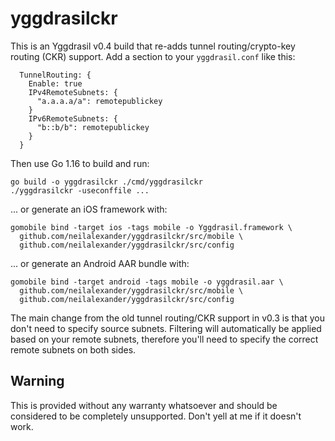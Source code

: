 # yggdrasilckr

This is an Yggdrasil v0.4 build that re-adds tunnel routing/crypto-key routing (CKR) support. Add a section to your `yggdrasil.conf` like this:

```
  TunnelRouting: {
    Enable: true
    IPv4RemoteSubnets: {
      "a.a.a.a/a": remotepublickey
    }
    IPv6RemoteSubnets: {
      "b::b/b": remotepublickey
    }
  }
```

Then use Go 1.16 to build and run:
```
go build -o yggdrasilckr ./cmd/yggdrasilckr
./yggdrasilckr -useconffile ...
```

... or generate an iOS framework with:

```
gomobile bind -target ios -tags mobile -o Yggdrasil.framework \
  github.com/neilalexander/yggdrasilckr/src/mobile \
  github.com/neilalexander/yggdrasilckr/src/config
```

... or generate an Android AAR bundle with:

```
gomobile bind -target android -tags mobile -o yggdrasil.aar \
  github.com/neilalexander/yggdrasilckr/src/mobile \
  github.com/neilalexander/yggdrasilckr/src/config
```

The main change from the old tunnel routing/CKR support in v0.3 is that you don't need to specify source subnets. Filtering will automatically be applied based on your remote subnets, therefore you'll need to specify the correct remote subnets on both sides.

## Warning

This is provided without any warranty whatsoever and should be considered to be completely unsupported. Don't yell at me if it doesn't work.